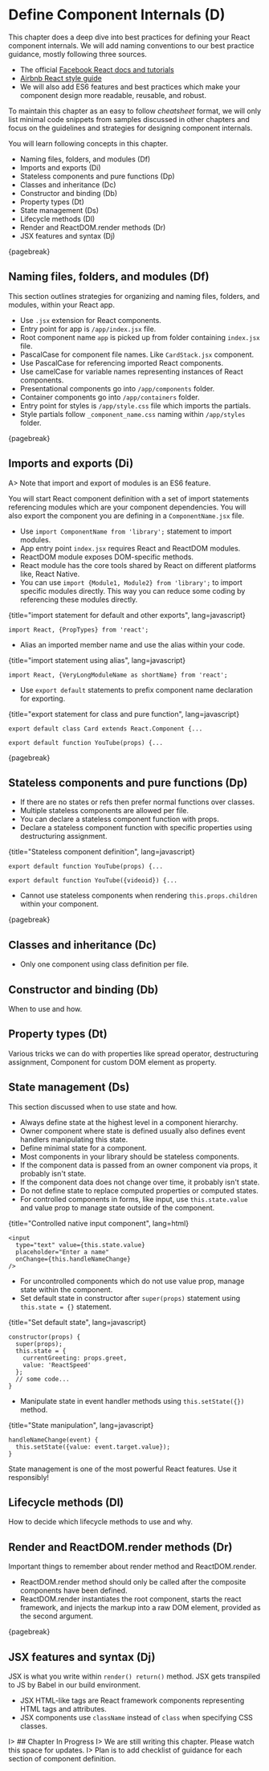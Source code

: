 # Define Component Internals (D)

This chapter does a deep dive into best practices for defining your React component internals.
We will add naming conventions to our best practice guidance, mostly following three sources.

- The official [Facebook React docs and tutorials][2]
- [Airbnb React style guide][1]
- We will also add ES6 features and best practices which make your component design
more readable, reusable, and robust.

To maintain this chapter as an easy to follow *cheatsheet* format, we will only
list minimal code snippets from samples discussed in other chapters and focus on
the guidelines and strategies for designing component internals.

You will learn following concepts in this chapter.

- Naming files, folders, and modules (Df)
- Imports and exports (Di)
- Stateless components and pure functions (Dp)
- Classes and inheritance (Dc)
- Constructor and binding (Db)
- Property types (Dt)
- State management (Ds)
- Lifecycle methods (Dl)
- Render and ReactDOM.render methods (Dr)
- JSX features and syntax (Dj)

{pagebreak}

## Naming files, folders, and modules (Df)

This section outlines strategies for organizing and naming files, folders, and modules, within
your React app.

- Use ```.jsx``` extension for React components.
- Entry point for app is ```/app/index.jsx``` file.
- Root component name ```app``` is picked up from folder containing ```index.jsx``` file.
- PascalCase for component file names. Like ```CardStack.jsx``` component.
- Use PascalCase for referencing imported React components.
- Use camelCase for variable names representing instances of React components.
- Presentational components go into ```/app/components``` folder.
- Container components go into ```/app/containers``` folder.
- Entry point for styles is ```/app/style.css``` file which imports the partials.
- Style partials follow ```_component_name.css``` naming within ```/app/styles``` folder.

{pagebreak}

## Imports and exports (Di)

A> Note that import and export of modules is an ES6 feature.

You will start React component definition with a set of import statements referencing
modules which are your component dependencies. You will also export the component you are
defining in a ```ComponentName.jsx``` file.

- Use ```import ComponentName from 'library';``` statement to import modules.
- App entry point ```index.jsx``` requires React and ReactDOM modules.
- ReactDOM module exposes DOM-specific methods.
- React module has the core tools shared by React on different platforms like, React Native.
- You can use ```import {Module1, Module2} from 'library';``` to import specific modules
directly. This way you can reduce some coding by referencing these modules directly.

{title="import statement for default and other exports", lang=javascript}
~~~~~~~
import React, {PropTypes} from 'react';
~~~~~~~

- Alias an imported member name and use the alias within your code.

{title="import statement using alias", lang=javascript}
~~~~~~~
import React, {VeryLongModuleName as shortName} from 'react';
~~~~~~~

- Use ```export default``` statements to prefix component name declaration for exporting.

{title="export statement for class and pure function", lang=javascript}
~~~~~~~
export default class Card extends React.Component {...

export default function YouTube(props) {...
~~~~~~~

{pagebreak}

## Stateless components and pure functions (Dp)

- If there are no states or refs then prefer normal functions over classes.
- Multiple stateless components are allowed per file.
- You can declare a stateless component function with props.
- Declare a stateless component function with specific properties using destructuring assignment.

{title="Stateless component definition", lang=javascript}
~~~~~~~
export default function YouTube(props) {...

export default function YouTube({videoid}) {...
~~~~~~~

- Cannot use stateless components when rendering ```this.props.children``` within your component.

{pagebreak}

## Classes and inheritance (Dc)

- Only one component using class definition per file.


## Constructor and binding (Db)

When to use and how.

## Property types (Dt)

Various tricks we can do with properties like spread operator, destructuring assignment,
Component for custom DOM element as property.

## State management (Ds)

This section discussed when to use state and how.

- Always define state at the highest level in a component hierarchy.
- Owner component where state is defined usually also defines event handlers manipulating this state.
- Define minimal state for a component.
- Most components in your library should be stateless components.
- If the component data is passed from an owner component via props, it probably isn't state.
- If the component data does not change over time, it probably isn't state.
- Do not define state to replace computed properties or computed states.
- For controlled components in forms, like input, use ```this.state.value``` and value prop to
manage state outside of the component.

{title="Controlled native input component", lang=html}
~~~~~~~
<input
  type="text" value={this.state.value}
  placeholder="Enter a name"
  onChange={this.handleNameChange}
/>
~~~~~~~

- For uncontrolled components which do not use value prop, manage state within the component.
- Set default state in constructor after ```super(props)``` statement using ```this.state = {}``` statement.

{title="Set default state", lang=javascript}
~~~~~~~
constructor(props) {
  super(props);
  this.state = {
    currentGreeting: props.greet,
    value: 'ReactSpeed'
  };
  // some code...
}
~~~~~~~

- Manipulate state in event handler methods using ```this.setState({})``` method.

{title="State manipulation", lang=javascript}
~~~~~~~
handleNameChange(event) {
  this.setState({value: event.target.value});
}
~~~~~~~

State management is one of the most powerful React features. Use it responsibly!

## Lifecycle methods (Dl)

How to decide which lifecycle methods to use and why.

## Render and ReactDOM.render methods (Dr)

Important things to remember about render method and ReactDOM.render.

- ReactDOM.render method should only be called after the composite components have been defined.
- ReactDOM.render instantiates the root component, starts the react framework, and injects the
markup into a raw DOM element, provided as the second argument.

{pagebreak}

## JSX features and syntax (Dj)

JSX is what you write within ```render() return()``` method. JSX gets transpiled to JS
by Babel in our build environment.

- JSX HTML-like tags are React framework components representing HTML tags and attributes.
- JSX components use ```className``` instead of ```class``` when specifying CSS classes.

I> ## Chapter In Progress
I> We are still writing this chapter. Please watch this space for updates.
I> Plan is to add checklist of guidance for each section of component definition.


[1]: https://github.com/airbnb/javascript/tree/master/react
[2]: https://facebook.github.io/react/index.html
